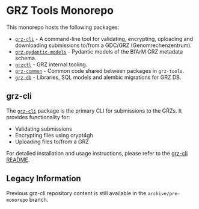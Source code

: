 # GRZ Tools Monorepo

This monorepo hosts the following packages:

- [`grz-cli`](packages/grz-cli/README.md) - A command-line tool for validating, encrypting, uploading and downloading submissions to/from a GDC/GRZ (Genomrechenzentrum).
- [`grz-pydantic-models`](packages/grz-pydantic-models/README.md) - Pydantic models of the BfArM GRZ metadata schema.
- [`grzctl`](packages/grzctl/README.md) - GRZ internal tooling.
- [`grz-common`](packages/grz-common/README.md) - Common code shared between packages in `grz-tools`.
- [`grz-db`](packages/grz-db/README.md) - Libraries, SQL models and alembic migrations for GRZ DB.

## grz-cli

The [`grz-cli`](packages/grz-cli/README.md) package is the primary CLI for submissions to the GRZs.
It provides functionality for:
- Validating submissions
- Encrypting files using crypt4gh
- Uploading files to/from a GRZ

For detailed installation and usage instructions, please refer to the [grz-cli README](packages/grz-cli/README.md).

## Legacy Information

Previous grz-cli repository content is still available in the `archive/pre-monorepo` branch.
